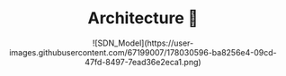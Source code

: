 <h1 align='center'> Architecture 👋 </h1>

<div align='center'>
  ![SDN_Model](https://user-images.githubusercontent.com/67199007/178030596-ba8256e4-09cd-47fd-8497-7ead36e2eca1.png)
 </div>

